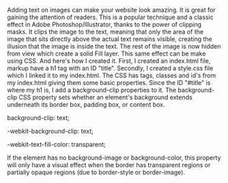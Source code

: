 Adding text on images can make your website look amazing. It is great for gaining the attention of readers. This is a popular technique and a classic effect in Adobe Photoshop/Illustrator, thanks to the power of clipping masks. It clips the image to the text, meaning that only the area of the image that sits directly above the actual text remains visible, creating the illusion that the image is inside the text. The rest of the image is now hidden from view which create a solid  Fill layer. This same effect can be make using CSS. And here's how I created it.
First, I created an index.html file, markup have a h1 tag with an ID "title".
 Secondly, I created a style.css file which I linked it to my index.html.  The CSS has tags, classes and id's from my index.html giving them some basic properties. 
 Since the ID "#title" is where my h1 is, I add a background-clip properties to it.
The background-clip CSS property sets whether an element's background extends underneath its border box, padding box, or content box.

background-clip: text;

-webkit-background-clip: text;

-webkit-text-fill-color: transparent;

If the element has no background-image or background-color, this property will only have a visual effect when the border has transparent regions or partially opaque regions (due to border-style or border-image).
